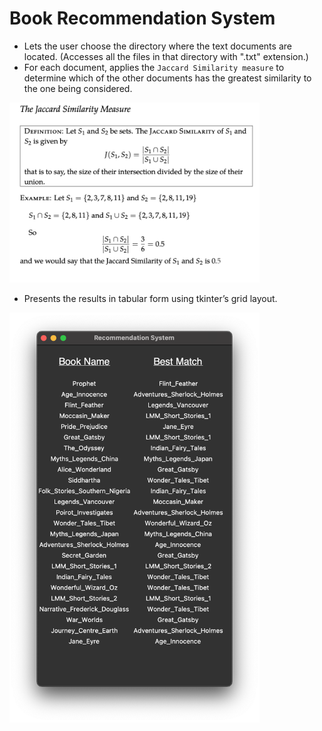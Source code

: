 # Book Recommendation System

* Lets the user choose the directory where the text documents are located. (Accesses all the files in that directory with ".txt" extension.)
* For each document, applies the ``Jaccard Similarity measure`` to determine which of the other documents has the greatest similarity to the one being considered.

<img src="https://github.com/GurpreetSingh97/Book_recommendation_system/blob/main/screenshots/algo.png" alt="alt text" width="400" height="whatever">

* Presents the results in tabular form using tkinter’s grid layout.  
<img src="https://github.com/GurpreetSingh97/Book_recommendation_system/blob/main/screenshots/output.png" alt="alt text" width="400" height="whatever">

